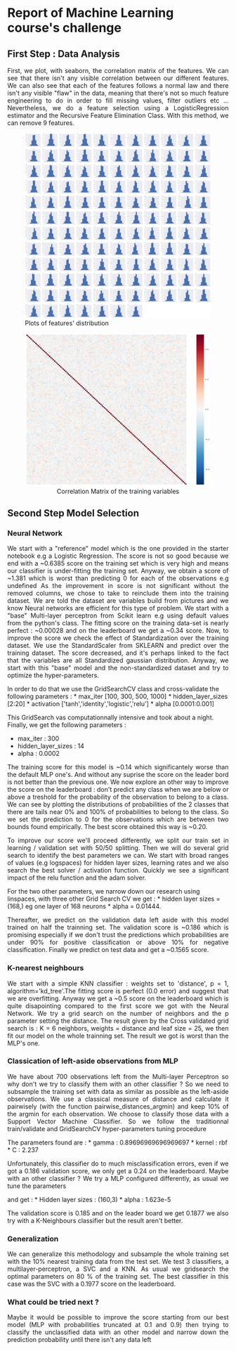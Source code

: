 # Report of Machine Learning course's challenge

## First Step : Data Analysis
<p align="justify">
First, we plot, with seaborn, the correlation matrix of the features. We can see that there isn't any visible correlation between our different features.
We can also see that each of the features follows a normal law and there isn't any visible "flaw" in the data, meaning that there's not so much feature engineering to do in order to fill missing values, filter outliers etc ...
Nevertheless, we do a feature selection using a LogisticRegression estimator and the Recursive Feature Elimination Class.
With this method, we can remove 9 features. 
</p>
<figure>
<img src="challenge/dist.png" alt="Plots of features' distribution>
<figcaption align="center">Plots of features' distribution</figcaption>
</figure>
<figure>
<img src="challenge/corr.png" alt="Correlation matrix of the variables">
<figcaption align="center">Correlation Matrix of the training variables</figcaption>
</figure>

## Second Step Model Selection
### Neural Network
<p align="justify">
We start with a "reference" model which is the one provided in the starter notebook e.g a Logistic Regression.
The score is not so good because we end with a ~0.6385 score on the training set which is very high and means our classifier is under-fitting the training set.
Anyway, we obtain a score of ~1.381 which is worst than predicting 0 for each of the observations e.g undefined  
As the improvement in score is not significant without the removed columns, we chose to take to reinclude them into 
the training dataset.
We are told the dataset are variables build from pictures and we know Neural networks are efficient for this type of 
problem. We start with a "base" Multi-layer perceptron from Scikit learn e.g using default values from the python's class.
The fitting score on the training data-set is nearly perfect : ~0.00028 and on the leaderboard we get a ~0.34 score.
Now, to improve the score we check the effect of Standardization over the training dataset. We use the StandardScaler from SKLEARN
and predict over the training dataset. The score decreased, and it's perhaps linked to the fact that the variables are all Standardized
gaussian distribution. 
Anyway, we start with this "base" model and the non-standardized dataset and try to optimize the hyper-parameters.
</p>
In order to do that we use the GridSearchCV class and cross-validate the following parameters : 
* max_iter [100, 300, 500, 1000]
* hidden_layer_sizes [2:20]
* activation ['tanh','identity','logistic','relu']
* alpha [0.0001:0.001]

This GridSearch vas computationnally intensive and took about a night. Finally, we get the following parameters :
* max_iter : 300
* hidden_layer_sizes : 14
* alpha : 0.0002

<p align="justify">
The training score for this model is ~0.14 which significantely worse than the default MLP one's. And without any suprise the score
on the leader bord is not better than the previous one.
We now explore an other way to improve the score on the leaderboard : don't predict any class when we are below or above a treshold
for the probability of the observation to belong to a class.
We can see by plotting the distributions of probabilities of the 2 classes that there are tails near 0% and 100% of probabilities to belong to the class.
So we set the prediction to 0 for the observations which are between two bounds found empirically. The best score obtained this way is
~0.20.
</p>

<p align="justify">
To improve our score we'll proceed differently, we split our train set in learning / validation set with 50/50 splitting. Then we will do 
several grid search to identify the best parameters we can. We start with broad ranges of values (e.g logspaces) for hidden layer sizes,
learning rates and we also search the best solver / activation function. Quickly we see a significant impact of the relu function and the
adam solver.</p>
For the two other parameters, we narrow down our research using linspaces, with three other Grid Search CV  we get :
* hidden layer sizes = (168,) eg one layer of 168 neurons
* alpha = 0.01444.

<p align="justify">Thereafter, we predict on the validation data left aside with this model
trained on half the trainning set. The validation score is ~0.186 which is promising especially if we don't trust the predictions which 
probabilities are under 90% for positive classification or above 10% for negative classification. Finally we predict on test data and get
a ~0.1565 score.
</p>   


### K-nearest neighbours
<p align ="justify">
We start with a simple KNN classifier : weights set to 'distance', p = 1, algorithm='kd_tree'.The fitting score is perfect (0.0 error) and suggest that we are overfitting. Anyway
we get a ~0.5 score on the leaderboard which is quite disapointing compared to the first score we got with the Neural Network.   
We try a grid search on the number of neighbors and the p parameter setting the distance.
The result given by the Cross validated grid search is : K = 6 neighbors, weights = distance and leaf size = 25, we then fit our model on the 
whole trainning set. The result we got is worst than the MLP's one.


### Classication of left-aside observations from MLP
<p align = "justify"> We have about 700 observations left from the Multi-layer Perceptron so why don't we try to classify them  with an other
classifier ? So we need to subsample the training set with data as similar as possible as the left-aside observations. We use a classical
measure of distance and calculate it pairwisely (with the function pairwise_distances_argmin) and keep 10% of the argmin for each observation.
We choose to classify those data with a Support Vector Machine Classifier. So we follow the traditionnal train/validate and GridSearchCV
hyper-parameters tuning procedure
</p> 
The parameters found are :
* gamma : 0.89696969696969697
* kernel : rbf
* C : 2.237
<p align = "justify">Unfortunately, this classifier do to much misclassification errors, even if we got a 0.186 validation score, we only
get a 0.24 on the leaderboard. Maybe with an other classifier ? We try a MLP configured differently, as usual we tune the parameters </p>
and get :
* Hidden layer sizes : (160,3)
* alpha : 1.623e-5
<p align="justify">The validation score is 0.185 and on the leader board we get 0.1877 we also try with a K-Neighbours classifier but the 
result aren't better.   
</p>

### Generalization
<p align="justify">We can generalize this methodology and subsample the whole training set with the 10% nearest training data
from the test set. We test 3 classifiers, a multilayer-perceptron, a SVC and a KNN. As usual we gridsearch the optimal parameters on 80 %
of the training set. The best classifier in this case was the SVC with a 0.1977 score on the leaderboard.
</p>

### What could be tried next ?
<p align ="justify">Maybe it would be possible to improve the score starting from our best model (MLP with probabilities truncated at 0.1
and 0.9) then trying to classify the unclassified data with an other model and narrow down the prediction probability until there isn't any
data left</p>
